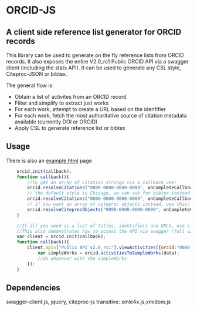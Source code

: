 ORCID-JS
========

A client side reference list generator for ORCID records
--------------------------------------------------------

This library can be used to generate on the fly reference lists from ORCID records.  It also exposes the entire V2.0_rc1 Public ORCID API via a swagger client (including the stats API).  It can be used to generate any CSL style, Citeproc-JSON or bibtex.

The general flow is:
*	Obtain a list of activites from an ORCID record
*	Filter and simplify to extract just works
*	For each work, attempt to create a URL based on the idenfifier
*	For each work, fetch the most authoritative source of citation metadata available (currently DOI or ORCID)
*	Apply CSL to generate reference list or bibtex

Usage
-----
There is also an [example.html](https://github.com/TomDemeranville/orcid-js/blob/master/example.html) page

```javascript
	orcid.init(callback);
	function callback(){
		//to get an array of citation strings via a callback use:
		orcid.resolveCitations("0000-0000-0000-0000", onCompleteCallback);
		// the default style is Chicago, we can ask for bibtex instead like this:
		orcid.resolveCitations("0000-0000-0000-0000", onCompleteCallback, orcid.styleBibtex);
		// if you want an array of citeproc objects instead, use this:
		orcid.resolveCiteprocObjects("0000-0000-0000-0000", onCompleteCallback);	
	}

	//If all you need is a list of titles, identifiers and URLS, use simpleWorks
	//This also demonstrates how to access the API via swagger (full v2.0 api is supported)
	var client = orcid.init(callback);
	function callback(){
		client.apis["Public API v2.0_rc1"].viewActivities({orcid:"0000-0000-0000-0000"}, function(data) {
			var simpleWorks = orcid.activitiesToSimpleWorks(data);
			//do whatever with the simpleWorks
		});
	}
```

Dependencies
------------
swagger-client.js, jquery, citeproc-js 
transitive: xmle4x.js,xmldom.js

